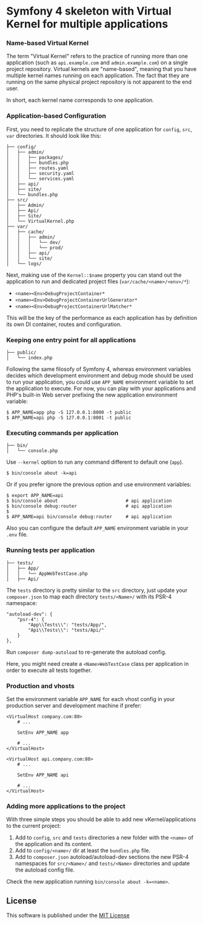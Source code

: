 # Symfony 4 skeleton with Virtual Kernel for multiple applications

### Name-based Virtual Kernel

The term "Virtual Kernel" refers to the practice of running more than one application (such as `api.example.com` and `admin.example.com`) on a single project repository. Virtual kernels are "name-based", meaning that you have multiple kernel names running on each application. The fact that they are running on the same physical project repository is not apparent to the end user.

In short, each kernel name corresponds to one application.

### Application-based Configuration

First, you need to replicate the structure of one application for `config`, `src`, `var` directories. It should look like this:

    ├── config/
    │   ├── admin/
    │   │   ├── packages/
    │   │   ├── bundles.php
    │   │   ├── routes.yaml
    │   │   ├── security.yaml
    │   │   └── services.yaml
    │   ├── api/
    │   ├── site/
    │   └── bundles.php
    ├── src/
    │   ├── Admin/
    │   ├── Api/
    │   ├── Site/
    │   └── VirtualKernel.php
    ├── var/
    │   ├── cache/
    │   │   ├── admin/
    │   │   │   └── dev/
    │   │   │   └── prod/
    │   │   ├── api/
    │   │   └── site/
    │   └── logs/

Next, making use of the `Kernel::$name` property you can stand out the application to run and dedicated project files (`var/cache/<name>/<env>/*`):

 * `<name><Env>DebugProjectContainer*`
 * `<name><Env>DebugProjectContainerUrlGenerator*`
 * `<name><Env>DebugProjectContainerUrlMatcher*`
 
This will be the key of the performance as each application has by definition its own DI container, routes and configuration.

### Keeping one entry point for all applications

    ├── public/
    │   └── index.php

Following the same filosofy of Symfony 4, whereas environment variables decides which development environment and debug mode should be used to run your application, you could use `APP_NAME` environment variable to set the application to execute. 
For now, you can play with your applications and PHP's built-in Web server prefixing the new application environment variable:

    $ APP_NAME=app php -S 127.0.0.1:8000 -t public
    $ APP_NAME=api php -S 127.0.0.1:8001 -t public   

### Executing commands per application

    ├── bin/
    │   └── console.php

Use `--kernel` option to run any command different to default one (`app`).

    $ bin/console about -k=api
    
Or if you prefer ignore the previous option and use environment variables:

    $ export APP_NAME=api
    $ bin/console about                         # api application
    $ bin/console debug:router                  # api application
    $
    $ APP_NAME=api bin/console debug:router     # api application

Also you can configure the default `APP_NAME` environment variable in your `.env` file. 

### Running tests per application

    ├── tests/
    │   ├── App/
    │   │   └── AppWebTestCase.php
    │   ├── Api/

The `tests` directory is pretty similar to the `src` directory, just update your `composer.json` to map each directory `tests/<Name>/` with its PSR-4 namespace:

    "autoload-dev": {
        "psr-4": {
            "App\\Tests\\": "tests/App/",
            "Api\\Tests\\": "tests/Api/"
        }
    },

Run `composer dump-autoload` to re-generate the autoload config.
    
Here, you might need create a `<Name>WebTestCase` class per application in order to execute all tests together.

### Production and vhosts

Set the environment variable `APP_NAME` for each vhost config in your production server and development machine if prefer:

    <VirtualHost company.com:80>
        # ...
        
        SetEnv APP_NAME app
        
        # ...
    </VirtualHost>

    <VirtualHost api.company.com:80>
        # ...
        
        SetEnv APP_NAME api
        
        # ...
    </VirtualHost>
 
### Adding more applications to the project

With three simple steps you should be able to add new vKernel/applications to the current project:

 1. Add to `config`, `src` and `tests` directories a new folder with the `<name>` of the application and its content.
 2. Add to `config/<name>/` dir at least the `bundles.php` file.
 3. Add to `composer.json` autoload/autoload-dev sections the new PSR-4 namespaces for `src/<Name>/` and `tests/<Name>` directories and update the autoload config file.

Check the new application running `bin/console about -k=<name>`.

License
-------

This software is published under the [MIT License](LICENSE)
